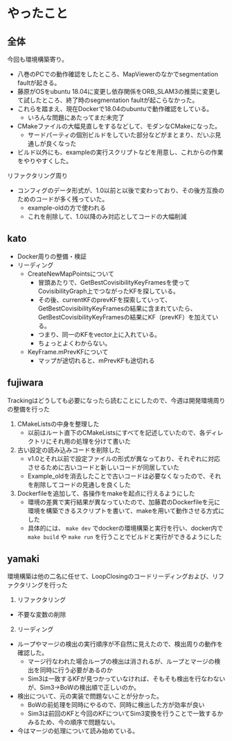 # やったこと

## 全体

今回も環境構築寄り。

- 八巻のPCでの動作確認をしたところ、MapViewerのなかでsegmentation faultが起きる。
- 藤原がOSをubuntu 18.04に変更し依存関係をORB_SLAM3の推奨に変更して試したところ、終了時のsegmentation faultが起こらなかった。
- これらを踏まえ、現在Dockerで18.04のubuntuで動作確認をしている。
  - いろんな問題にあたってまだ未完了
- CMakeファイルの大幅見直しをするなどして、モダンなCMakeになった。
  - サードパーティの個別ビルドをしていた部分などがまとまり、だいぶ見通しが良くなった
- ビルド以外にも、exampleの実行スクリプトなどを用意し、これからの作業をやりやすくした。

リファクタリング周り

- コンフィグのデータ形式が、1.0以前と以後で変わっており、その後方互換のためのコードが多く残っていた。
  - example-oldの方で使われる
  - これを削除して、1.0以降のみ対応としてコードの大幅削減

## kato

- Docker周りの整備・検証
- リーディング
  - CreateNewMapPointsについて
    - 冒頭あたりで、GetBestCovisibilityKeyFramesを使ってCovisibilityGraph上でつながったKFを探している。
    - その後、currentKFのprevKFを探索していって、GetBestCovisibilityKeyFramesの結果に含まれていたら、GetBestCovisibilityKeyFramesの結果にKF（prevKF）を加えている。
    - つまり、同一のKFをvector上に入れている。
    - ちょっとよくわからない。
  - KeyFrame.mPrevKFについて
    - マップが途切れると、mPrevKFも途切れる

## fujiwara

Trackingはどうしても必要になったら読むことにしたので、今週は開発環境周りの整備を行った

1. CMakeListsの中身を整理した
   - 以前はルート直下のCMakeListsにすべてを記述していたので、各ディレクトリにそれ用の処理を分けて書いた
2. 古い設定の読み込みコードを削除した
   - v1.0とそれ以前で設定ファイルの形式が異なっており、それぞれに対応させるために古いコードと新しいコードが同居していた
   - Example_oldを消去したことで古いコードは必要なくなったので、それを削除してコードの見通しを良くした
3. Dockerfileを追加して、各操作をmakeを起点に行えるようにした
   - 環境の差異で実行結果が異なっていたので、加藤君のDockerfileを元に環境を構築できるスクリプトを書いて、makeを用いて動作させる方式にした
   - 具体的には、 `make dev` でdockerの環境構築と実行を行い、docker内で `make build` や `make run` を行うことでビルドと実行ができるようにした

## yamaki

環境構築は他の二名に任せて、LoopClosingのコードリーディングおよび、リファクタリングを行った

1. リファクタリング

- 不要な変数の削除

2. リーディング

- ループやマージの検出の実行順序が不自然に見えたので、検出周りの動作を確認した。
  - マージ行なわれた場合ループの検出は消されるが、ループとマージの検出を同時に行う必要があるのか
  - Sim3は一致するKFが見つかっていなければ、そもそも検出を行なわないが、Sim3→BoWの検出順で正しいのか。
- 検出について、元の実装で問題ないことが分かった。
  - BoWの前処理を同時にやるので、同時に検出した方が効率が良い
  - Sim3は前回のKFと今回のKFについてSim3変換を行うことで一致するかみるため、今の順序で問題ない。
- 今はマージの処理について読み始めている。
